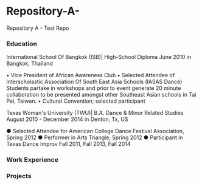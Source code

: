 # Repository-A-
Repository A - Test Repo



### Education

International School Of Bangkok (ISB)| High-School Diploma
June 2010 in Bangkok, Thailand 

• Vice President of African Awareness Club 
• Selected Attendee of Interscholastic Association Of South East Asia Schools (IASAS Dance) Students partake in workshops and prior to event generate 20 minute collaboration to be presented amongst other Southeast Asian schools in Tai Pei, Taiwan. 
• Cultural Convention; selected participant 

Texas Woman's University (TWU)| B.A. Dance & Minor Related Studies  
August 2010 - December 2014 in Denton, Tx, US

● Selected Attendee for American College Dance Festival Association, Spring 2012 
● Performer in Arts Triangle, Spring 2012 
● Participant in Texas Dance Improv Fall 2011, Fall 2013, Fall 2014

### Work Experience


### Projects 
